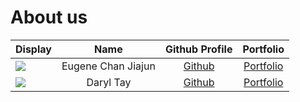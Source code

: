# About us
Display |        Name        | Github Profile | Portfolio 
--------|:------------------:|:--------------:|:---------:
![](https://via.placeholder.com/100.png?text=Photo) | Eugene Chan Jiajun |   [Github](https://github.com/EugeneChanJiajun)   | [Portfolio](docs/team/eugenechanjiajun.md)
![](https://via.placeholder.com/100.png?text=Photo) | Daryl Tay | [Github](https://github.com/daryltay415) | [Portfolio](docs/team/daryltay415.md)


